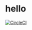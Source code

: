 # hello
[![CircleCI](https://dl.circleci.com/status-badge/img/gh/MoustafaRoushdy/hello/tree/main.svg?style=svg)](https://dl.circleci.com/status-badge/redirect/gh/MoustafaRoushdy/hello/tree/main)